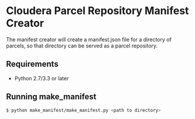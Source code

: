 Cloudera Parcel Repository Manifest Creator
===========================================

The manifest creator will create a manifest.json file for
a directory of parcels, so that directory can be served as
a parcel repository.

Requirements
------------

* Python 2.7/3.3 or later


Running make_manifest
---------------------

```bash
$ python make_manifest/make_manifest.py <path to directory>
```

